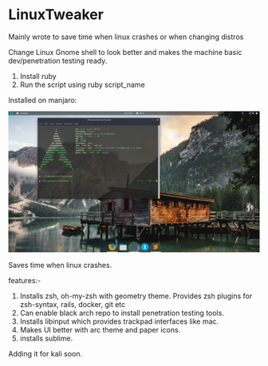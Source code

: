 # LinuxTweaker
Mainly wrote to save time when linux crashes or when changing distros

Change Linux Gnome shell to look better and makes the machine basic dev/penetration testing ready.


1. Install ruby
2. Run the script using ruby script_name

Installed on manjaro:

 ![LinuxTweaker/screenshot/Screenshot from 2018-06-30 17-23-44.png](https://raw.githubusercontent.com/aadarshkarumathil/LinuxTweaker/master/screenshot/Screenshot%20from%202018-06-30%2017-23-44.png)

Saves time when linux crashes.

features:-
1. Installs zsh, oh-my-zsh with geometry theme. Provides zsh plugins for zsh-syntax, rails, docker, git etc
2. Can enable black arch repo to install penetration testing tools.
3. Installs libinput which provides trackpad interfaces like mac.
4. Makes UI better with arc theme and paper icons.
5. installs sublime.


Adding it for kali soon.

